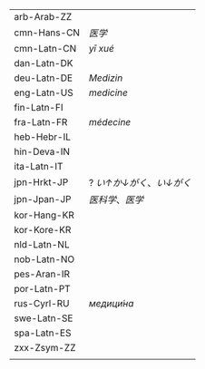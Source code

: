 | | |
|-|-|
| arb-Arab-ZZ |  |
| cmn-Hans-CN | _医学_ |
| cmn-Latn-CN | _yī xué_ |
| dan-Latn-DK |  |
| deu-Latn-DE | _Medizin_ |
| eng-Latn-US | _medicine_ |
| fin-Latn-FI |  |
| fra-Latn-FR | _médecine_ |
| heb-Hebr-IL |  |
| hin-Deva-IN |  |
| ita-Latn-IT |  |
| jpn-Hrkt-JP | ? _い↑か↓がく_、_い↓がく_ |
| jpn-Jpan-JP | _医科学_、_医学_ |
| kor-Hang-KR |  |
| kor-Kore-KR |  |
| nld-Latn-NL |  |
| nob-Latn-NO |  |
| pes-Aran-IR |  |
| por-Latn-PT |  |
| rus-Cyrl-RU | _медици́на_ |
| swe-Latn-SE |  |
| spa-Latn-ES |  |
| zxx-Zsym-ZZ |  |
|  |  |
